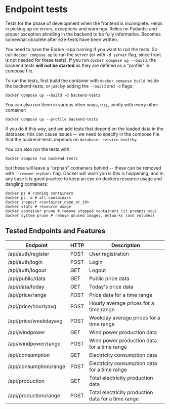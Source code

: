# Endpoint tests

Tests for the phase of development when the frontend is incomplete. Helps in picking up on errors, exceptions and warnings. Relies on Pydantic and proper exception ahndling in the backend to be fully informative. Becomes somewhat obsolete after e2e-tests have been written.

You need to have the Eprice -app running if you want to run the tests. So call `docker compose up` to run the server (or with `-d server` flag, since front is not needed for these tests). If you run `docker compose up --build`, the backend tests **will not be started** as they are defined as a "profile" in compose file.

To run the tests, first build the container with `docker compose build` inside the backend-tests, or just by adding the `--build` and `-d` flags:

```
docker compose up --build -d backend-tests
```

You can also run them in various other ways, e.g., jointly with every other container:

```
docker compose up --profile backend-tests
```

If you do it this way, and we add tests that depend on the loaded data in the database, this can cause issues -- we need to specify in the compose file that the backend-tests depends on `database: service_healthy`.

You can also run the tests with

```
docker compose run backend-tests
```

but these will leave a "orphan" containers behind -- these can be removed with `--remove-orphans` flag. Docker will warn you is this is happening, and in any case it is good practice to keep an eye on dockers resource usage and dangling containers:

```
docker ps # running containers
docker ps -a # all containers
docker inspect <container_name_or_id>
docker stats # resource usage
docker container prune # remove stopped containers (it prompts you)
docker system prune # remove unused images, networks (and volumes)
```

## Tested Endpoints and Features

| Endpoint                 | HTTP | Description                                 |
|--------------------------|------|---------------------------------------------|
| /api/auth/register       | POST | User registration                           |
| /api/auth/login          | POST | Login                                      |
| /api/auth/logout         | GET  | Logout                                     |
| /api/public/data         | GET  | Public price data                           |
| /api/data/today          | GET  | Today's price data                          |
| /api/price/range         | POST | Price data for a time range                 |
| /api/price/hourlyavg     | POST | Hourly average prices for a time range      |
| /api/price/weekdayavg    | POST | Weekday average prices for a time range     |
| /api/windpower           | GET  | Wind power production data                  |
| /api/windpower/range     | POST | Wind power production data for a time range |
| /api/consumption         | GET  | Electricity consumption data                |
| /api/consumption/range   | POST | Electricity consumption data for a time range|
| /api/production          | GET  | Total electricity production data           |
| /api/production/range    | POST | Total electricity production data for a time range|

